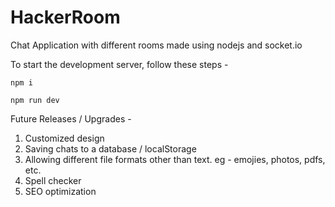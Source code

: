 # HackerRoom
Chat Application with different rooms made using nodejs and socket.io

To start the development server, follow these steps - 

```npm i```

```npm run dev```

Future Releases / Upgrades - 
1) Customized design
2) Saving chats to a database / localStorage
3) Allowing different file formats other than text. eg - emojies, photos, pdfs, etc.
4) Spell checker
5) SEO optimization
